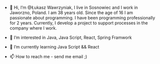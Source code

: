 - 👋 Hi, I’m @Łukasz Wawrzyniak, I live in Sosnowiec and I work in Jaworzno, Poland. I am 38 years old. Since the age of 16 I am passionate about programming. I have been programming professionally for 2 years. Currently, I develop a project to support processes in the company where I work.

- 👀 I’m interested in Java, Java Script, React, Spring Framwork
- 🌱 I’m currently learning Java Script && React
- 📫 How to reach me - send me email ;)

<!---
wowvaqa/wowvaqa is a ✨ special ✨ repository because its `README.md` (this file) appears on your GitHub profile.
You can click the Preview link to take a look at your changes.
--->
